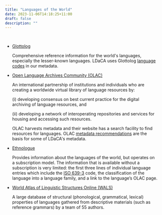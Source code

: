 ```yaml
---
title: "Languages of the World"
date: 2023-11-06T14:18:25+11:00
draft: false
description: ""
---
```


<br>

- [Glottolog](https://glottolog.org/)

  Comprehensive reference information for the world's languages, especially the lesser-known languages. LDaCA uses Glottolog [language codes](../background/metadata/#glottolog) in our metadata.

- [Open Language Archives Community (OLAC)](http://www.language-archives.org/)

  An international partnership of institutions and individuals who are creating a worldwide virtual library of language resources by:
  
  (i) developing consensus on best current practice for the digital archiving of language resources, and
  
  (ii) developing a network of interoperating repositories and services for housing and accessing such resources.
  
  OLAC harvests metadata and their website has a search facility to find resources for languages. OLAC [metadata recommendations](../background/metadata/#olac) are the basis for some of LDaCA's metadata.

- [Ethnologue](https://www.ethnologue.com/)

  Provides information about the languages of the world, but operates on a subscription model. The information that is available without a subscription is very limited: the first three lines of individual language entries which include the [ISO 639-3](/resources/metadata/#iso-639) code, the classification of the language into a language family, and a link to the language’s OLAC page.

- [World Atlas of Linguistic Structures Online (WALS)](https://wals.info/)

  A large database of structural (phonological, grammatical, lexical) properties of languages gathered from descriptive materials (such as reference grammars) by a team of 55 authors.